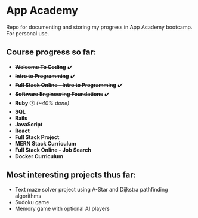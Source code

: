 # App Academy 

Repo for documenting and storing my progress in App Academy bootcamp. For personal use.

## Course progress so far:
- ~~__Welcome To Coding__~~ :heavy_check_mark:
- ~~__Intro to Programming__~~ :heavy_check_mark:
- ~~__Full Stack Online - Intro to Programming__~~ :heavy_check_mark:
- ~~__Software Engineering Foundations__~~ :heavy_check_mark:
- __Ruby__ :clock2: _(~40% done)_
- __SQL__
- __Rails__
- __JavaScript__
- __React__
- __Full Stack Project__
- __MERN Stack Curriculum__
- __Full Stack Online - Job Search__
- __Docker Curriculum__


## Most interesting projects thus far:
- Text maze solver project using A-Star and Dijkstra pathfinding algorithms
- Sudoku game
- Memory game with optional AI players
